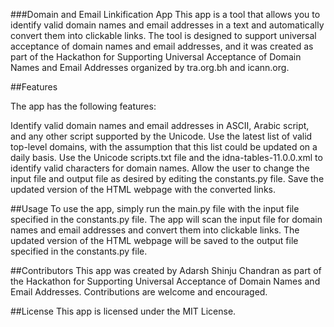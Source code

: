 ###Domain and Email Linkification App
This app is a tool that allows you to identify valid domain names and email addresses in a text and automatically convert them into clickable links. The tool is designed to support universal acceptance of domain names and email addresses, and it was created as part of the Hackathon for Supporting Universal Acceptance of Domain Names and Email Addresses organized by tra.org.bh and icann.org.

##Features

The app has the following features:

Identify valid domain names and email addresses in ASCII, Arabic script, and any other script supported by the Unicode.
Use the latest list of valid top-level domains, with the assumption that this list could be updated on a daily basis.
Use the Unicode scripts.txt file and the idna-tables-11.0.0.xml to identify valid characters for domain names.
Allow the user to change the input file and output file as desired by editing the constants.py file.
Save the updated version of the HTML webpage with the converted links.

##Usage
To use the app, simply run the main.py file with the input file specified in the constants.py file. The app will scan the input file for domain names and email addresses and convert them into clickable links. The updated version of the HTML webpage will be saved to the output file specified in the constants.py file.

##Contributors
This app was created by Adarsh Shinju Chandran as part of the Hackathon for Supporting Universal Acceptance of Domain Names and Email Addresses. Contributions are welcome and encouraged.

##License
This app is licensed under the MIT License.
